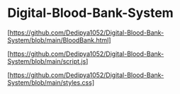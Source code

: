 # Digital-Blood-Bank-System



[https://github.com/Dedipya1052/Digital-Blood-Bank-System/blob/main/BloodBank.html]


[https://github.com/Dedipya1052/Digital-Blood-Bank-System/blob/main/script.js]

[https://github.com/Dedipya1052/Digital-Blood-Bank-System/blob/main/styles.css]
